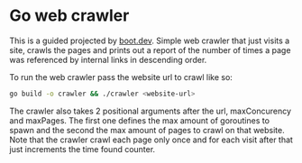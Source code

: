 # Go web crawler
This is a guided projected by [boot.dev](https://www.boot.dev/). 
Simple web crawler that just visits a site, crawls the pages and prints out a report of the number of times a page was referenced by internal links in descending order.

To run the web crawler pass the website url to crawl like so:
```sh
go build -o crawler && ./crawler <website-url>
```
The crawler also takes 2 positional arguments after the url, maxConcurency and maxPages. The first one defines the max amount of goroutines to spawn and the second the max amount of pages to crawl on that website.
Note that the crawler crawl each page only once and for each visit after that just increments the time found counter.
